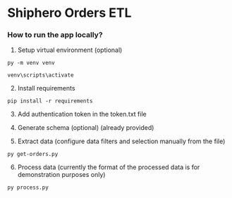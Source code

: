 # Shiphero Orders ETL

 ### How to run the app locally?

1. Setup virtual environment (optional)
```
py -m venv venv
```
```
venv\scripts\activate
```

2. Install requirements
```
pip install -r requirements
```

3. Add authentication token in the token.txt file

4. Generate schema (optional) (already provided)

5. Extract data (configure data filters and selection manually from the file)
```
py get-orders.py
```

6. Process data (currently the format of the processed data is for demonstration purposes only)
```
py process.py
```